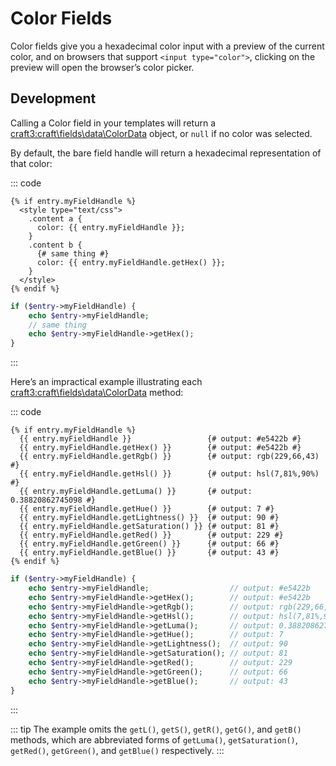 # Color Fields

Color fields give you a hexadecimal color input with a preview of the current color, and on browsers that support `<input type="color">`, clicking on the preview will open the browser’s color picker.

## Development

Calling a Color field in your templates will return a <craft3:craft\fields\data\ColorData> object, or `null` if no color was selected.

By default, the bare field handle will return a hexadecimal representation of that color:

::: code
```twig
{% if entry.myFieldHandle %}
  <style type="text/css">
    .content a {
      color: {{ entry.myFieldHandle }};
    }
    .content b {
      {# same thing #}
      color: {{ entry.myFieldHandle.getHex() }};
    }
  </style>
{% endif %}
```
```php
if ($entry->myFieldHandle) {
    echo $entry->myFieldHandle;
    // same thing
    echo $entry->myFieldHandle->getHex();
}
```
:::

Here’s an impractical example illustrating each <craft3:craft\fields\data\ColorData> method:

::: code
```twig
{% if entry.myFieldHandle %}
  {{ entry.myFieldHandle }}                 {# output: #e5422b #}
  {{ entry.myFieldHandle.getHex() }}        {# output: #e5422b #}
  {{ entry.myFieldHandle.getRgb() }}        {# output: rgb(229,66,43) #}
  {{ entry.myFieldHandle.getHsl() }}        {# output: hsl(7,81%,90%) #}
  {{ entry.myFieldHandle.getLuma() }}       {# output: 0.38820862745098 #}
  {{ entry.myFieldHandle.getHue() }}        {# output: 7 #}
  {{ entry.myFieldHandle.getLightness() }}  {# output: 90 #}
  {{ entry.myFieldHandle.getSaturation() }} {# output: 81 #}
  {{ entry.myFieldHandle.getRed() }}        {# output: 229 #}
  {{ entry.myFieldHandle.getGreen() }}      {# output: 66 #}
  {{ entry.myFieldHandle.getBlue() }}       {# output: 43 #}
{% endif %}
```
```php
if ($entry->myFieldHandle) {
    echo $entry->myFieldHandle;                  // output: #e5422b
    echo $entry->myFieldHandle->getHex();        // output: #e5422b
    echo $entry->myFieldHandle->getRgb();        // output: rgb(229,66,43)
    echo $entry->myFieldHandle->getHsl();        // output: hsl(7,81%,90%)
    echo $entry->myFieldHandle->getLuma();       // output: 0.38820862745098
    echo $entry->myFieldHandle->getHue();        // output: 7
    echo $entry->myFieldHandle->getLightness();  // output: 90
    echo $entry->myFieldHandle->getSaturation(); // output: 81
    echo $entry->myFieldHandle->getRed();        // output: 229
    echo $entry->myFieldHandle->getGreen();      // output: 66
    echo $entry->myFieldHandle->getBlue();       // output: 43
}
```
:::

::: tip
The example omits the `getL()`, `getS()`, `getR()`, `getG()`, and `getB()` methods, which are abbreviated forms of `getLuma()`, `getSaturation()`, `getRed()`, `getGreen()`, and `getBlue()` respectively.
:::
